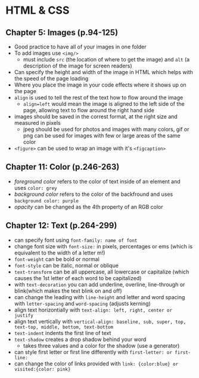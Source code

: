 # HTML & CSS

## Chapter 5: Images (p.94-125)

* Good practice to have all of your images in one folder
* To add images use ```<img/>```
    * must include ```src``` (the location of where to get the image) and ```alt``` (a description of the image for screen readers)
* Can specify the height and width of the image in HTML which helps with the speed of the page loading
* Where you place the image in your code effects where it shows up on the page
* ```align``` is used to tell the rest of the text how to flow around the image
    * ```align=left``` would mean the image is aligned to the left side of the page, allowing text to flow around the right hand side
* images should be saved in the correst format, at the right size and measured in pixels
    * jpeg should be used for photos and images with many colors, gif or png can be used for images with few or large areas of the same color
* ```<figure>``` can be used to wrap an image with it's ```<figcaption>```

## Chapter 11: Color (p.246-263)

* *foreground color* refers to the color of text inside of an element and uses ```color: grey```
* *background color* refers to the color of the backfround and uses ```background color: purple```
* *opacity* can be changed as the 4th property of an RGB color

## Chapter 12: Text (p.264-299)

* can specify font using ```font-family: name of font```
* change font size with ```font-size:``` in pixels, percentages or ems (which is equivalent to the width of a letter m!)
* ```font-weight``` can be bold or normal
* ```font-style``` can be italic, normal or oblique
* ```text-transform``` can be all uppercase, all lowercase or capitalize (which causes the 1st letter of each word to be capitalized)
* with ```text-decoration``` you can add underline, overline, line-through or blink(which makes the text blink on and off)
* can change the leading with ```line-height``` and letter and word spacing with ```letter-spacing``` and ```word-spacing``` (adjusts kerning)
* align text horizontially with ```text-align: left, right, center or justify```
* align text vertically with ```vertical-align: baseline, sub, super, top, text-top, middle, bottom, text-bottom```
* ```text-indent``` indents the first line of text
* ```text-shadow``` creates a drop shadow behind your word
    * takes three values and a color for the shadow (use a generator)
* can style first letter or first line differently with ```first-letter: or first-line:```
* can change the color of links provided with ```link: {color:blue} or visited:{color: pink}```